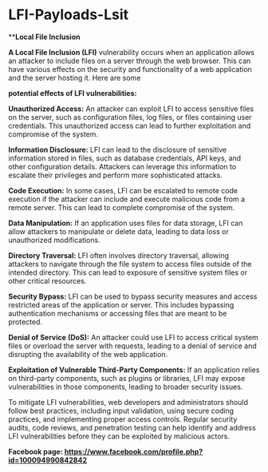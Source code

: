 # LFI-Payloads-Lsit
****Local File Inclusion**

**A Local File Inclusion (LFI)** vulnerability occurs when an application allows an attacker to include files on a server through the web browser. This can have various effects on the security and functionality of a web application and the server hosting it. Here are some 

**potential effects of LFI vulnerabilities:**

**Unauthorized Access:** An attacker can exploit LFI to access sensitive files on the server, such as configuration files, log files, or files containing user credentials. This unauthorized access can lead to further exploitation and compromise of the system.

**Information Disclosure:** LFI can lead to the disclosure of sensitive information stored in files, such as database credentials, API keys, and other configuration details. Attackers can leverage this information to escalate their privileges and perform more sophisticated attacks.

**Code Execution:** In some cases, LFI can be escalated to remote code execution if the attacker can include and execute malicious code from a remote server. This can lead to complete compromise of the system.

**Data Manipulation:** If an application uses files for data storage, LFI can allow attackers to manipulate or delete data, leading to data loss or unauthorized modifications.

**Directory Traversal:** LFI often involves directory traversal, allowing attackers to navigate through the file system to access files outside of the intended directory. This can lead to exposure of sensitive system files or other critical resources.

**Security Bypass:** LFI can be used to bypass security measures and access restricted areas of the application or server. This includes bypassing authentication mechanisms or accessing files that are meant to be protected.

**Denial of Service (DoS):** An attacker could use LFI to access critical system files or overload the server with requests, leading to a denial of service and disrupting the availability of the web application.

**Exploitation of Vulnerable Third-Party Components:** If an application relies on third-party components, such as plugins or libraries, LFI may expose vulnerabilities in those components, leading to broader security issues.

To mitigate LFI vulnerabilities, web developers and administrators should follow best practices, including input validation, using secure coding practices, and implementing proper access controls. Regular security audits, code reviews, and penetration testing can help identify and address LFI vulnerabilities before they can be exploited by malicious actors.


**Facebook page: https://www.facebook.com/profile.php?id=100094990842842**
